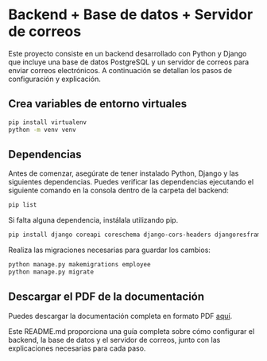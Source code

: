 # Backend + Base de datos + Servidor de correos

Este proyecto consiste en un backend desarrollado con Python y Django que incluye una base de datos PostgreSQL y un servidor de correos para enviar correos electrónicos. A continuación se detallan los pasos de configuración y explicación.

## Crea variables de entorno virtuales

```bash
pip install virtualenv
python -m venv venv
```

## Dependencias

Antes de comenzar, asegúrate de tener instalado Python, Django y las siguientes dependencias. Puedes verificar las dependencias ejecutando el siguiente comando en la consola dentro de la carpeta del backend:

```bash
pip list
```

Si falta alguna dependencia, instálala utilizando pip.

```bash
pip install django coreapi coreschema django-cors-headers djangoresframework
```

Realiza las migraciones necesarias para guardar los cambios:

```bash
python manage.py makemigrations employee
python manage.py migrate
```

## Descargar el PDF de la documentación

Puedes descargar la documentación completa en formato PDF [aquí](/public/documentacion.pdf).

Este README.md proporciona una guía completa sobre cómo configurar el backend, la base de datos y el servidor de correos, junto con las explicaciones necesarias para cada paso.
